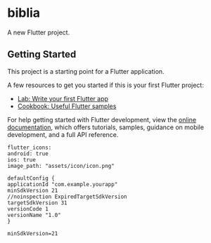 # biblia

A new Flutter project.

## Getting Started

This project is a starting point for a Flutter application.

A few resources to get you started if this is your first Flutter project:

- [Lab: Write your first Flutter app](https://docs.flutter.dev/get-started/codelab)
- [Cookbook: Useful Flutter samples](https://docs.flutter.dev/cookbook)

For help getting started with Flutter development, view the
[online documentation](https://docs.flutter.dev/), which offers tutorials,
samples, guidance on mobile development, and a full API reference.

``` 
flutter_icons:
android: true
ios: true
image_path: "assets/icon/icon.png"
```


``` 
defaultConfig {
applicationId "com.example.yourapp"
minSdkVersion 21
//noinspection ExpiredTargetSdkVersion
targetSdkVersion 31
versionCode 1
versionName "1.0"
}
```

```
minSdkVersion=21
```